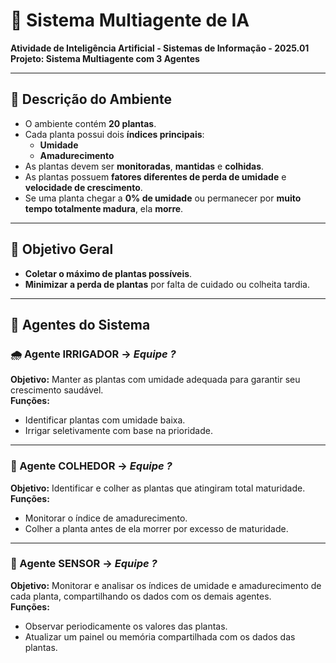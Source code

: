 # 🌱 Sistema Multiagente de IA

**Atividade de Inteligência Artificial - Sistemas de Informação - 2025.01**  
**Projeto: Sistema Multiagente com 3 Agentes**

---

## 🧠 Descrição do Ambiente

- O ambiente contém **20 plantas**.
- Cada planta possui dois **índices principais**:
  - **Umidade**
  - **Amadurecimento**
- As plantas devem ser **monitoradas**, **mantidas** e **colhidas**.
- As plantas possuem **fatores diferentes de perda de umidade** e **velocidade de crescimento**.
- Se uma planta chegar a **0% de umidade** ou permanecer por **muito tempo totalmente madura**, ela **morre**.

---

## 🎯 Objetivo Geral

- **Coletar o máximo de plantas possíveis**.
- **Minimizar a perda de plantas** por falta de cuidado ou colheita tardia.

---

## 🤖 Agentes do Sistema

### 🌧️ Agente IRRIGADOR → *Equipe ?*
**Objetivo:** Manter as plantas com umidade adequada para garantir seu crescimento saudável.  
**Funções:**  
- Identificar plantas com umidade baixa.  
- Irrigar seletivamente com base na prioridade.

---

### 🌾 Agente COLHEDOR → *Equipe ?*
**Objetivo:** Identificar e colher as plantas que atingiram total maturidade.  
**Funções:**  
- Monitorar o índice de amadurecimento.  
- Colher a planta antes de ela morrer por excesso de maturidade.

---

### 🧪 Agente SENSOR → *Equipe ?*
**Objetivo:** Monitorar e analisar os índices de umidade e amadurecimento de cada planta, compartilhando os dados com os demais agentes.  
**Funções:**  
- Observar periodicamente os valores das plantas.  
- Atualizar um painel ou memória compartilhada com os dados das plantas.
